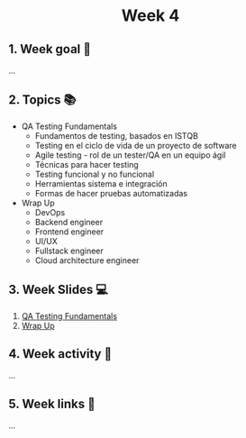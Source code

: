 <h1 align="center">Week 4</h1>

## 1. Week goal 🏁
<p>...</p>

## 2. Topics 📚
* QA Testing Fundamentals
  - Fundamentos de testing, basados en ISTQB
  - Testing en el ciclo de vida de un proyecto de software
  - Agile testing - rol de un tester/QA en un equipo ágil
  - Técnicas para hacer testing
  - Testing funcional y no funcional
  - Herramientas sistema e integración
  - Formas de hacer pruebas automatizadas
* Wrap Up
  - DevOps
  - Backend engineer
  - Frontend engineer
  - UI/UX
  - Fullstack engineer
  - Cloud architecture engineer

## 3. Week Slides 💻
1. [QA Testing Fundamentals]()
2. [Wrap Up]()

## 4. Week activity 🎉
<p>...</p>

## 5. Week links 🔗
...